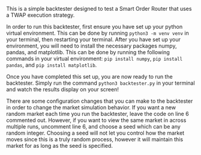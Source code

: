 This is a simple backtester designed to test a Smart Order Router that uses a TWAP execution strategy.

In order to run this backtester, first ensure you have set up your python virtual environment. This can be done by running `python3 -m venv venv` in your terminal, then restarting your terminal. After you have set up your environment, you will need to install the necessary packages numpy, pandas, and matplotlib. This can be done by running the following commands in your virtual environment: `pip install numpy`, `pip install pandas`, and `pip install matplotlib`. 

Once you have completed this set up, you are now ready to run the backtester. Simply run the command `python3 backtester.py` in your terminal and watch the results display on your screen!

There are some configuration changes that you can make to the backtester in order to change the market simulation behavior. If you want a new random market each time you run the backtester, leave the code on line 6 commented out. However, if you want to view the same market in across multiple runs, uncomment line 6, and choose a seed which can be any random integer. Choosing a seed will not let you control how the market moves since this is a truly random process, however it will maintain this market for as long as the seed is specified.
